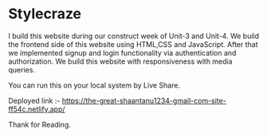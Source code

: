 # Stylecraze

I build this website during our construct week of Unit-3 and Unit-4. We build the frontend side of this website using HTML,CSS and JavaScript. After that we implemented signup and login functionality via authentication and authorization. We build this website with responsiveness with media queries.

You can run this on your local system by Live Share.

Deployed link :- https://the-great-shaantanu1234-gmail-com-site-ff54c.netlify.app/


Thank for Reading.
